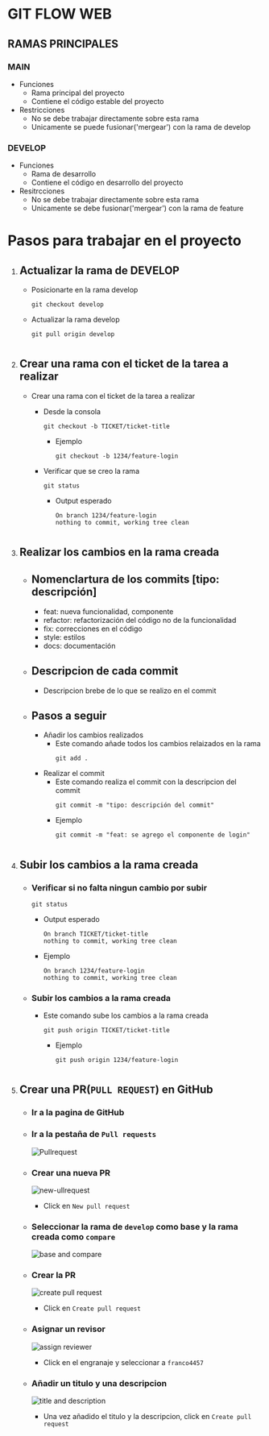 #  GIT FLOW WEB

## RAMAS PRINCIPALES

### MAIN
- Funciones
	- Rama principal del proyecto
	- Contiene el código estable del proyecto
- Restricciones
	- No se debe trabajar directamente sobre esta rama
	- Unicamente se puede fusionar('mergear') con la rama de develop



### DEVELOP

- Funciones
	- Rama de desarrollo
	- Contiene el código en desarrollo del proyecto
- Resitrcciones
	- No se debe trabajar directamente sobre esta rama
	- Unicamente se debe fusionar('mergear') con la rama de feature



# Pasos para trabajar en el proyecto

1. ## Actualizar la rama de DEVELOP
	- Posicionarte en la rama develop
		```
		git checkout develop
		```
	- Actualizar la rama develop
		```
		git pull origin develop
		```

#

2. ## Crear una rama con el ticket de la tarea a realizar
	- Crear una rama con el ticket de la tarea a realizar

		- Desde la consola
			```
			git checkout -b TICKET/ticket-title
			```
			- Ejemplo
				```
				git checkout -b 1234/feature-login
				```
		- Verificar que se creo la rama
			```
			git status
			```
			- Output esperado 
				```
				On branch 1234/feature-login
				nothing to commit, working tree clean
				```
#


3. ## Realizar los cambios en la rama creada

	- ## Nomenclartura de los commits [tipo: descripción]
		- feat: nueva funcionalidad, componente
		- refactor: refactorización del código no de la funcionalidad
		- fix: correcciones en el código
		- style: estilos
		- docs: documentación
	
	- ## Descripcion de cada commit
		- Descripcion brebe de lo que se realizo en el commit
	
	- ## Pasos a seguir
	
		- Añadir los cambios realizados
			- Este comando añade todos los cambios relaizados en la rama
				```
				git add .
				```
		- Realizar el commit
			- Este comando realiza el commit con la descripcion del commit
				```
				git commit -m "tipo: descripción del commit"
				```
			- Ejemplo
				```
				git commit -m "feat: se agrego el componente de login"
				```
#

 4. ## Subir los cambios a la rama creada

	- ### Verificar si no falta ningun cambio por subir
		```
		git status
		```
		- Output esperado
			```
			On branch TICKET/ticket-title
			nothing to commit, working tree clean
			```
		- Ejemplo
			```
			On branch 1234/feature-login
			nothing to commit, working tree clean
			```
			
	- ### Subir los cambios a la rama creada
		- Este comando sube los cambios a la rama creada
			```
			git push origin TICKET/ticket-title
			```
			- Ejemplo
				```
				git push origin 1234/feature-login
				```
#

5. ## Crear una PR(`PULL REQUEST`) en GitHub
	- ### Ir a la pagina de GitHub
	- ### Ir a la pestaña de `Pull requests`
	   ![Pullrequest](./readme-assets/pull-request.png)

	- ### Crear una nueva PR 
	   ![new-ullrequest](./readme-assets/new-pull-request.png)
	   - Click en `New pull request`
	- ### Seleccionar la rama de `develop` como base y la rama creada como `compare`
	   ![base and compare](./readme-assets/base-compare.png)
	- ### Crear la PR
	   ![create pull request](./readme-assets/create-pull-request.png)
	   - Click en `Create pull request`
	- ### Asignar un revisor
	   ![assign reviewer](./readme-assets/assign-reviewer.png)
		- Click en el engranaje y seleccionar a `franco4457`
	- ### Añadir un titulo y una descripcion
	   ![title and description](./readme-assets/title-description.png)
	   - Una vez añadido el titulo y la descripcion, click en `Create pull request`

